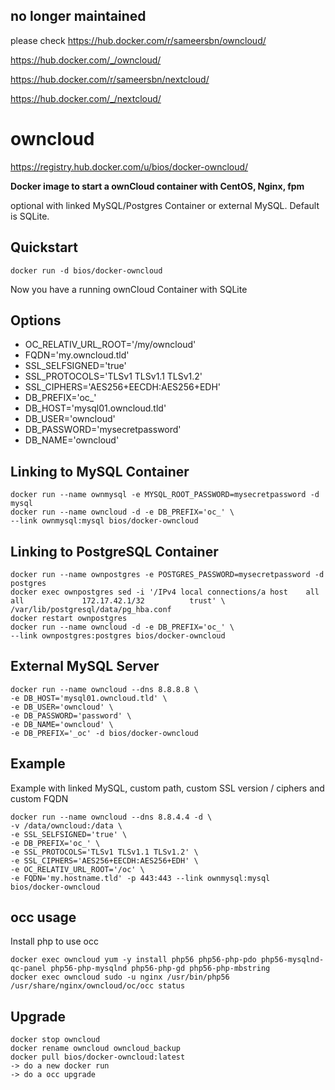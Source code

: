 no longer maintained
----------
please check
https://hub.docker.com/r/sameersbn/owncloud/ 

https://hub.docker.com/_/owncloud/ 

 
https://hub.docker.com/r/sameersbn/nextcloud/ 

https://hub.docker.com/_/nextcloud/ 




owncloud
========

https://registry.hub.docker.com/u/bios/docker-owncloud/

**Docker image to start a ownCloud container with CentOS, Nginx, fpm**

optional with linked MySQL/Postgres Container or external MySQL. Default is SQLite.

Quickstart
----------

    docker run -d bios/docker-owncloud
Now you have a running ownCloud Container with SQLite

Options
-------

 - OC_RELATIV_URL_ROOT='/my/owncloud'
 - FQDN='my.owncloud.tld'
 - SSL_SELFSIGNED='true'
 - SSL_PROTOCOLS='TLSv1 TLSv1.1 TLSv1.2'
 - SSL_CIPHERS='AES256+EECDH:AES256+EDH'
 - DB_PREFIX='oc_'
 - DB_HOST='mysql01.owncloud.tld'
 - DB_USER='owncloud'
 - DB_PASSWORD='mysecretpassword'
 - DB_NAME='owncloud'

Linking to MySQL Container
--------------------------

    docker run --name ownmysql -e MYSQL_ROOT_PASSWORD=mysecretpassword -d mysql
    docker run --name owncloud -d -e DB_PREFIX='oc_' \
    --link ownmysql:mysql bios/docker-owncloud

Linking to PostgreSQL Container
-------------------------------

    docker run --name ownpostgres -e POSTGRES_PASSWORD=mysecretpassword -d postgres
    docker exec ownpostgres sed -i '/IPv4 local connections/a host    all             all             172.17.42.1/32          trust' \
    /var/lib/postgresql/data/pg_hba.conf
    docker restart ownpostgres
    docker run --name owncloud -d -e DB_PREFIX='oc_' \
    --link ownpostgres:postgres bios/docker-owncloud

External MySQL Server
---------------------
    docker run --name owncloud --dns 8.8.8.8 \
    -e DB_HOST='mysql01.owncloud.tld' \
    -e DB_USER='owncloud' \
    -e DB_PASSWORD='password' \
    -e DB_NAME='owncloud' \
    -e DB_PREFIX='_oc' -d bios/docker-owncloud

Example
-------
Example with linked MySQL, custom path, custom SSL version / ciphers and custom FQDN

    docker run --name owncloud --dns 8.8.4.4 -d \
    -v /data/owncloud:/data \
    -e SSL_SELFSIGNED='true' \
    -e DB_PREFIX='oc_' \
    -e SSL_PROTOCOLS='TLSv1 TLSv1.1 TLSv1.2' \
    -e SSL_CIPHERS='AES256+EECDH:AES256+EDH' \
    -e OC_RELATIV_URL_ROOT='/oc' \
    -e FQDN='my.hostname.tld' -p 443:443 --link ownmysql:mysql bios/docker-owncloud

occ usage
---------
Install php to use occ

    docker exec owncloud yum -y install php56 php56-php-pdo php56-mysqlnd-qc-panel php56-php-mysqlnd php56-php-gd php56-php-mbstring 
    docker exec owncloud sudo -u nginx /usr/bin/php56 /usr/share/nginx/owncloud/oc/occ status


Upgrade
--------------------------

    docker stop owncloud 
    docker rename owncloud owncloud_backup 
    docker pull bios/docker-owncloud:latest 
    -> do a new docker run
    -> do a occ upgrade

